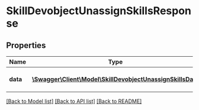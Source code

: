# SkillDevobjectUnassignSkillsResponse

## Properties
Name | Type | Description | Notes
------------ | ------------- | ------------- | -------------
**data** | [**\Swagger\Client\Model\SkillDevobjectUnassignSkillsData**](SkillDevobjectUnassignSkillsData.md) | Results of the delete process | 

[[Back to Model list]](../README.md#documentation-for-models) [[Back to API list]](../README.md#documentation-for-api-endpoints) [[Back to README]](../README.md)


